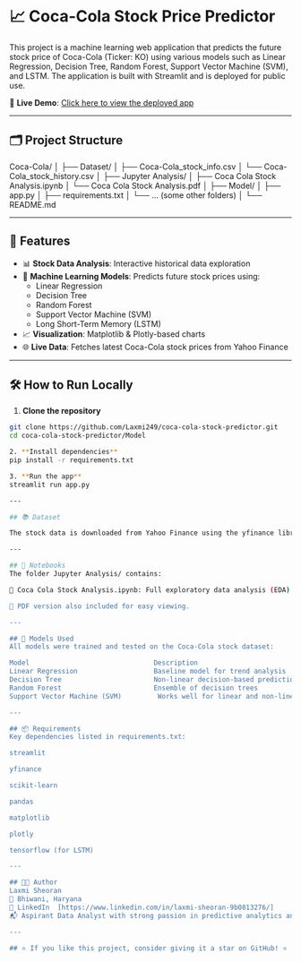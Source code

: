 # 📈 Coca-Cola Stock Price Predictor

This project is a machine learning web application that predicts the future stock price of Coca-Cola (Ticker: KO) using various models such as Linear Regression, Decision Tree, Random Forest, Support Vector Machine (SVM), and LSTM. The application is built with Streamlit and is deployed for public use.

🔗 **Live Demo**: [Click here to view the deployed app](https://laxmi249-coca-cola-stock-predictor-app-3zs8ml.streamlit.app/)

---

## 🗂️ Project Structure

Coca-Cola/
│
├── Dataset/
│ ├── Coca-Cola_stock_info.csv
│ └── Coca-Cola_stock_history.csv
│
├── Jupyter Analysis/
│ ├── Coca Cola Stock Analysis.ipynb
│ └── Coca Cola Stock Analysis.pdf
│
├── Model/
│ ├── app.py
│ ├── requirements.txt
│ └── ... (some other folders)
│
└── README.md


---

## 🚀 Features

- 📊 **Stock Data Analysis**: Interactive historical data exploration
- 🤖 **Machine Learning Models**: Predicts future stock prices using:
  - Linear Regression
  - Decision Tree
  - Random Forest
  - Support Vector Machine (SVM)
  - Long Short-Term Memory (LSTM)
- 📈 **Visualization**: Matplotlib & Plotly-based charts
- 🌐 **Live Data**: Fetches latest Coca-Cola stock prices from Yahoo Finance

---

## 🛠️ How to Run Locally

1. **Clone the repository**
```bash
git clone https://github.com/Laxmi249/coca-cola-stock-predictor.git
cd coca-cola-stock-predictor/Model

2. **Install dependencies**
pip install -r requirements.txt

3. **Run the app**
streamlit run app.py

---

## 📚 Dataset

The stock data is downloaded from Yahoo Finance using the yfinance library.

---

## 📓 Notebooks
The folder Jupyter Analysis/ contains:

📘 Coca Cola Stock Analysis.ipynb: Full exploratory data analysis (EDA) of Coca-Cola's stock.

📄 PDF version also included for easy viewing.

---

## 🧠 Models Used
All models were trained and tested on the Coca-Cola stock dataset:

Model	                            Description
Linear Regression               	Baseline model for trend analysis
Decision Tree	                    Non-linear decision-based prediction
Random Forest	                    Ensemble of decision trees
Support Vector Machine (SVM)	     Works well for linear and non-linear data

---

## 📦 Requirements
Key dependencies listed in requirements.txt:

streamlit

yfinance

scikit-learn

pandas

matplotlib

plotly

tensorflow (for LSTM)

---

## 🧑‍💻 Author
Laxmi Sheoran
📍 Bhiwani, Haryana
🔗 LinkedIn  [https://www.linkedin.com/in/laxmi-sheoran-9b0813276/]
📬 Aspirant Data Analyst with strong passion in predictive analytics and visualization

---

## ⭐ If you like this project, consider giving it a star on GitHub! ⭐

